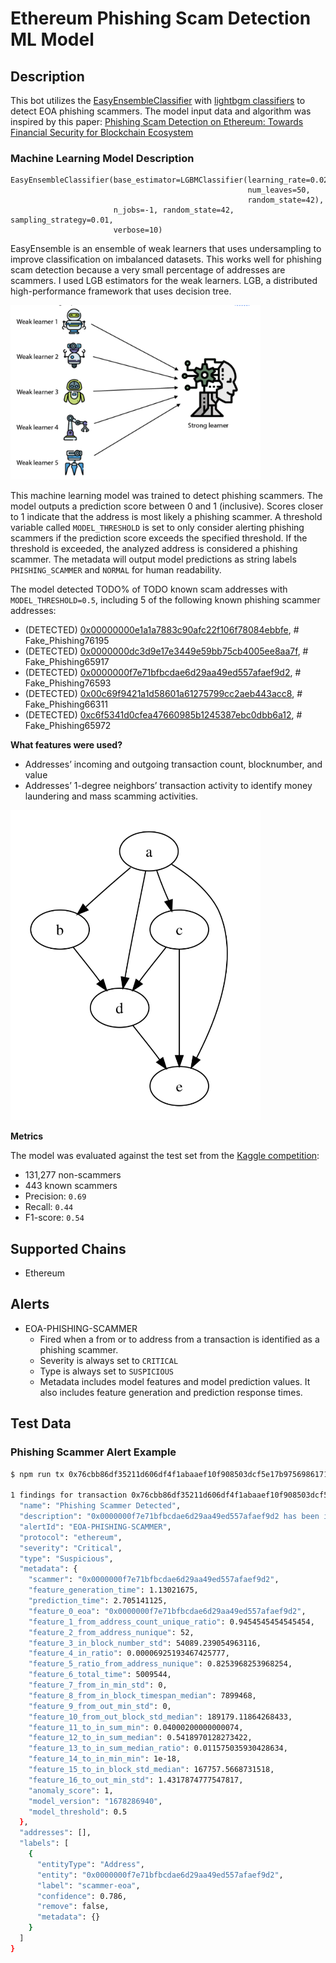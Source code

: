 # Ethereum Phishing Scam Detection ML Model

## Description

This bot utilizes the [EasyEnsembleClassifier](https://imbalanced-learn.org/stable/references/generated/imblearn.ensemble.EasyEnsembleClassifier.html) with [lightbgm classifiers](https://lightgbm.readthedocs.io/en/stable/pythonapi/lightgbm.LGBMClassifier.html#lightgbm.LGBMClassifier) to detect EOA phishing scammers. The model input data and algorithm was inspired by this paper: [Phishing Scam Detection on Ethereum: Towards Financial Security for
Blockchain Ecosystem](https://www.ijcai.org/proceedings/2020/0621.pdf)

### Machine Learning Model Description

```
EasyEnsembleClassifier(base_estimator=LGBMClassifier(learning_rate=0.02,
                                                     num_leaves=50,
                                                     random_state=42),
                       n_jobs=-1, random_state=42, sampling_strategy=0.01,
                       verbose=10)
```

EasyEnsemble is an ensemble of weak learners that uses undersampling to improve classification on imbalanced datasets. This works well for phishing scam detection because a very small percentage of addresses are scammers. I used LGB estimators for the weak learners. LGB, a distributed high-performance framework that uses decision tree.

<img src="./ensemble.png" alt="Ensemble of weak learners" width="400"/>

This machine learning model was trained to detect phishing scammers. The model outputs a prediction score between 0 and 1 (inclusive). Scores closer to 1 indicate that the address is most likely a phishing scammer. A threshold variable called `MODEL_THRESHOLD` is set to only consider alerting phishing scammers if the prediction score exceeds the specified threshold. If the threshold is exceeded, the analyzed address is considered a phishing scammer. The metadata will output model predictions as string labels `PHISHING_SCAMMER` and `NORMAL` for human readability.

The model detected TODO% of TODO known scam addresses with `MODEL_THRESHOLD=0.5`, including 5 of the following known phishing scammer addresses:

* (DETECTED) [0x00000000e1a1a7883c90afc22f106f78084ebbfe](https://etherscan.io/address/0x00000000e1a1a7883c90afc22f106f78084ebbfe), # Fake_Phishing76195
* (DETECTED) [0x0000000dc3d9e17e3449e59bb75cb4005ee8aa7f](https://etherscan.io/address/0x0000000dc3d9e17e3449e59bb75cb4005ee8aa7f), # Fake_Phishing65917
* (DETECTED) [0x0000000f7e71bfbcdae6d29aa49ed557afaef9d2](https://etherscan.io/address/0x0000000f7e71bfbcdae6d29aa49ed557afaef9d2), # Fake_Phishing76593
* (DETECTED) [0x00c69f9421a1d58601a61275799cc2aeb443acc8](https://etherscan.io/address/0x00c69f9421a1d58601a61275799cc2aeb443acc8), # Fake_Phishing66311
* (DETECTED) [0xc6f5341d0cfea47660985b1245387ebc0dbb6a12](https://etherscan.io/address/0xc6f5341d0cfea47660985b1245387ebc0dbb6a12), # Fake_Phishing65972

**What features were used?**

* Addresses’ incoming and outgoing transaction count, blocknumber,  and value
* Addresses’ 1-degree neighbors’ transaction activity to identify money laundering and mass scamming activities.


<img src="./graph.png" alt="Graph of nodes" width="400"/>

**Metrics**

The model was evaluated against the test set from the [Kaggle competition](https://www.kaggle.com/competitions/forta-protect-web3/data):

* 131,277 non-scammers
* 443 known scammers
* Precision: `0.69`
* Recall: `0.44`
* F1-score: `0.54`

## Supported Chains

- Ethereum

## Alerts

- EOA-PHISHING-SCAMMER
  - Fired when a from or to address from a transaction is identified as a phishing scammer.
  - Severity is always set to `CRITICAL`
  - Type is always set to `SUSPICIOUS`
  - Metadata includes model features and model prediction values. It also includes feature generation and prediction response times.


## Test Data

### Phishing Scammer Alert Example

```bash
$ npm run tx 0x76cbb86df35211d606df4f1abaaef10f908503dcf5e17b97569861714ddec319

1 findings for transaction 0x76cbb86df35211d606df4f1abaaef10f908503dcf5e17b97569861714ddec319 {
  "name": "Phishing Scammer Detected",
  "description": "0x0000000f7e71bfbcdae6d29aa49ed557afaef9d2 has been identified as a phishing scammer",
  "alertId": "EOA-PHISHING-SCAMMER",
  "protocol": "ethereum",
  "severity": "Critical",
  "type": "Suspicious",
  "metadata": {
    "scammer": "0x0000000f7e71bfbcdae6d29aa49ed557afaef9d2",
    "feature_generation_time": 1.13021675,
    "prediction_time": 2.705141125,
    "feature_0_eoa": "0x0000000f7e71bfbcdae6d29aa49ed557afaef9d2",
    "feature_1_from_address_count_unique_ratio": 0.9454545454545454,
    "feature_2_from_address_nunique": 52,
    "feature_3_in_block_number_std": 54089.239054963116,
    "feature_4_in_ratio": 0.00006925193467425777,
    "feature_5_ratio_from_address_nunique": 0.8253968253968254,
    "feature_6_total_time": 5009544,
    "feature_7_from_in_min_std": 0,
    "feature_8_from_in_block_timespan_median": 7899468,
    "feature_9_from_out_min_std": 0,
    "feature_10_from_out_block_std_median": 189179.11864268433,
    "feature_11_to_in_sum_min": 0.04000200000000074,
    "feature_12_to_in_sum_median": 0.5418970128273422,
    "feature_13_to_in_sum_median_ratio": 0.011575035930428634,
    "feature_14_to_in_min_min": 1e-18,
    "feature_15_to_in_block_std_median": 167757.5668731518,
    "feature_16_to_out_min_std": 1.4317874777547817,
    "anomaly_score": 1,
    "model_version": "1678286940",
    "model_threshold": 0.5
  },
  "addresses": [],
  "labels": [
    {
      "entityType": "Address",
      "entity": "0x0000000f7e71bfbcdae6d29aa49ed557afaef9d2",
      "label": "scammer-eoa",
      "confidence": 0.786,
      "remove": false,
      "metadata": {}
    }
  ]
}
```
